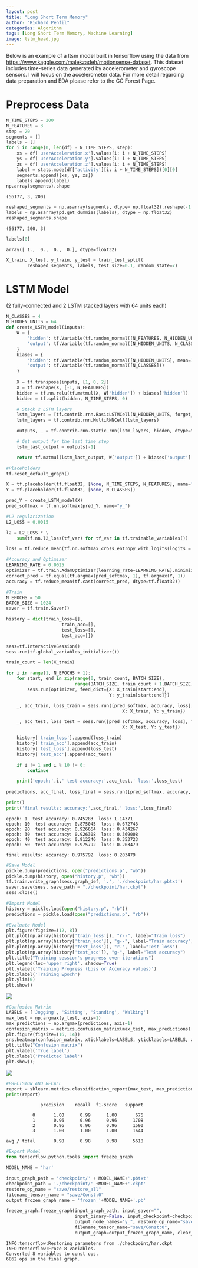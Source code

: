```yaml
---
layout: post
title: "Long Short Term Memory"
author: "Richard Penfil"
categories: Algorithm
tags: [Long Short Term Memory, Machine Learning]
image: lstm_head.jpg
---
```


Below is an example of a ltsm model built in tensorflow using the data from https://www.kaggle.com/malekzadeh/motionsense-dataset. This dataset includes time-series data generated by accelerometer and gyroscope sensors. I will focus on the accelerometer data. For more detail regarding data preparation and EDA please refer to the GC Forest Page.

# Preprocess Data


```python
N_TIME_STEPS = 200
N_FEATURES = 3
step = 20
segments = []
labels = []
for i in range(0, len(df) - N_TIME_STEPS, step):
    xs = df['userAcceleration.x'].values[i: i + N_TIME_STEPS]
    ys = df['userAcceleration.y'].values[i: i + N_TIME_STEPS]
    zs = df['userAcceleration.z'].values[i: i + N_TIME_STEPS]
    label = stats.mode(df['activity'][i: i + N_TIME_STEPS])[0][0]
    segments.append([xs, ys, zs])
    labels.append(label)
np.array(segments).shape
```




    (56177, 3, 200)




```python
reshaped_segments = np.asarray(segments, dtype= np.float32).reshape(-1, N_TIME_STEPS, N_FEATURES)
labels = np.asarray(pd.get_dummies(labels), dtype = np.float32)
reshaped_segments.shape
```




    (56177, 200, 3)




```python
labels[0]
```




    array([ 1.,  0.,  0.,  0.], dtype=float32)




```python
X_train, X_test, y_train, y_test = train_test_split(
        reshaped_segments, labels, test_size=0.1, random_state=7)
```

# LSTM Model
(2 fully-connected and 2 LSTM stacked layers with 64 units each)


```python
N_CLASSES = 4
N_HIDDEN_UNITS = 64
def create_LSTM_model(inputs):
    W = {
        'hidden': tf.Variable(tf.random_normal([N_FEATURES, N_HIDDEN_UNITS])),
        'output': tf.Variable(tf.random_normal([N_HIDDEN_UNITS, N_CLASSES]))
    }
    biases = {
        'hidden': tf.Variable(tf.random_normal([N_HIDDEN_UNITS], mean=1.0)),
        'output': tf.Variable(tf.random_normal([N_CLASSES]))
    }
    
    X = tf.transpose(inputs, [1, 0, 2])
    X = tf.reshape(X, [-1, N_FEATURES])
    hidden = tf.nn.relu(tf.matmul(X, W['hidden']) + biases['hidden'])
    hidden = tf.split(hidden, N_TIME_STEPS, 0)

    # Stack 2 LSTM layers
    lstm_layers = [tf.contrib.rnn.BasicLSTMCell(N_HIDDEN_UNITS, forget_bias=1.0) for _ in range(2)]
    lstm_layers = tf.contrib.rnn.MultiRNNCell(lstm_layers)

    outputs, _ = tf.contrib.rnn.static_rnn(lstm_layers, hidden, dtype=tf.float32)

    # Get output for the last time step
    lstm_last_output = outputs[-1]

    return tf.matmul(lstm_last_output, W['output']) + biases['output']
```


```python
#Placeholders
tf.reset_default_graph()

X = tf.placeholder(tf.float32, [None, N_TIME_STEPS, N_FEATURES], name="input")
Y = tf.placeholder(tf.float32, [None, N_CLASSES])
```


```python
pred_Y = create_LSTM_model(X)
pred_softmax = tf.nn.softmax(pred_Y, name="y_")
```


```python
#L2 regularization
L2_LOSS = 0.0015

l2 = L2_LOSS * \
    sum(tf.nn.l2_loss(tf_var) for tf_var in tf.trainable_variables())

loss = tf.reduce_mean(tf.nn.softmax_cross_entropy_with_logits(logits = pred_Y, labels = Y)) + l2
```


```python
#Accuracy and Optimizer
LEARNING_RATE = 0.0025
optimizer = tf.train.AdamOptimizer(learning_rate=LEARNING_RATE).minimize(loss)
correct_pred = tf.equal(tf.argmax(pred_softmax, 1), tf.argmax(Y, 1))
accuracy = tf.reduce_mean(tf.cast(correct_pred, dtype=tf.float32))
```


```python
#Train
N_EPOCHS = 50
BATCH_SIZE = 1024
saver = tf.train.Saver()

history = dict(train_loss=[], 
                     train_acc=[], 
                     test_loss=[], 
                     test_acc=[])

sess=tf.InteractiveSession()
sess.run(tf.global_variables_initializer())

train_count = len(X_train)

for i in range(1, N_EPOCHS + 1):
    for start, end in zip(range(0, train_count, BATCH_SIZE),
                          range(BATCH_SIZE, train_count + 1,BATCH_SIZE)):
        sess.run(optimizer, feed_dict={X: X_train[start:end],
                                       Y: y_train[start:end]})

    _, acc_train, loss_train = sess.run([pred_softmax, accuracy, loss], feed_dict={
                                            X: X_train, Y: y_train})

    _, acc_test, loss_test = sess.run([pred_softmax, accuracy, loss], feed_dict={
                                            X: X_test, Y: y_test})

    history['train_loss'].append(loss_train)
    history['train_acc'].append(acc_train)
    history['test_loss'].append(loss_test)
    history['test_acc'].append(acc_test)

    if i != 1 and i % 10 != 0:
        continue

    print('epoch:',i,' test accuracy:',acc_test,' loss:',loss_test)
    
predictions, acc_final, loss_final = sess.run([pred_softmax, accuracy, loss], feed_dict={X: X_test, Y: y_test})

print()
print('final results: accuracy:',acc_final,' loss:',loss_final)
```

    epoch: 1  test accuracy: 0.745283  loss: 1.14371
    epoch: 10  test accuracy: 0.875045  loss: 0.672743
    epoch: 20  test accuracy: 0.926664  loss: 0.434267
    epoch: 30  test accuracy: 0.926308  loss: 0.369008
    epoch: 40  test accuracy: 0.912246  loss: 0.353723
    epoch: 50  test accuracy: 0.975792  loss: 0.203479
    
    final results: accuracy: 0.975792  loss: 0.203479
    


```python
#Save Model
pickle.dump(predictions, open("predictions.p", "wb"))
pickle.dump(history, open("history.p", "wb"))
tf.train.write_graph(sess.graph_def, '.', './checkpoint/har.pbtxt')  
saver.save(sess, save_path = "./checkpoint/har.ckpt")
sess.close()
```


```python
#Import Model
history = pickle.load(open("history.p", "rb"))
predictions = pickle.load(open("predictions.p", "rb"))
```


```python
#Evaluate Model
plt.figure(figsize=(12, 8))
plt.plot(np.array(history['train_loss']), "r--", label="Train loss")
plt.plot(np.array(history['train_acc']), "g--", label="Train accuracy")
plt.plot(np.array(history['test_loss']), "r-", label="Test loss")
plt.plot(np.array(history['test_acc']), "g-", label="Test accuracy")
plt.title("Training session's progress over iterations")
plt.legend(loc='upper right', shadow=True)
plt.ylabel('Training Progress (Loss or Accuracy values)')
plt.xlabel('Training Epoch')
plt.ylim(0)
plt.show()
```


<a href="https://github.com/rp4/rp4.github.io/blob/master/assets/img/LSTM_files/LSTM_1.png"><img src="{{ site.github.url }}/assets/img/LSTM_files/LSTM_1.png"></a>



```python
#Confusion Matrix
LABELS = ['Jogging', 'Sitting', 'Standing', 'Walking']
max_test = np.argmax(y_test, axis=1)
max_predictions = np.argmax(predictions, axis=1)
confusion_matrix = metrics.confusion_matrix(max_test, max_predictions)
plt.figure(figsize=(16, 14))
sns.heatmap(confusion_matrix, xticklabels=LABELS, yticklabels=LABELS, annot=True, fmt="d",cmap="YlGnBu",cbar=False);
plt.title("Confusion matrix")
plt.ylabel('True label')
plt.xlabel('Predicted label')
plt.show();
```


<a href="https://github.com/rp4/rp4.github.io/blob/master/assets/img/LSTM_files/LSTM_2.png"><img src="{{ site.github.url }}/assets/img/LSTM_files/LSTM_2.png"></a>



```python
#PRECISION AND RECALL
report = sklearn.metrics.classification_report(max_test, max_predictions)
print(report)
```

                 precision    recall  f1-score   support
    
              0       1.00      0.99      1.00       676
              1       0.96      0.96      0.96      1708
              2       0.96      0.96      0.96      1590
              3       1.00      1.00      1.00      1644
    
    avg / total       0.98      0.98      0.98      5618
    
    


```python
#Export Model
from tensorflow.python.tools import freeze_graph

MODEL_NAME = 'har'

input_graph_path = 'checkpoint/' + MODEL_NAME+'.pbtxt'
checkpoint_path = './checkpoint/' +MODEL_NAME+'.ckpt'
restore_op_name = "save/restore_all"
filename_tensor_name = "save/Const:0"
output_frozen_graph_name = 'frozen_'+MODEL_NAME+'.pb'

freeze_graph.freeze_graph(input_graph_path, input_saver="",
                          input_binary=False, input_checkpoint=checkpoint_path, 
                          output_node_names="y_", restore_op_name="save/restore_all",
                          filename_tensor_name="save/Const:0", 
                          output_graph=output_frozen_graph_name, clear_devices=True, initializer_nodes="")
```

    INFO:tensorflow:Restoring parameters from ./checkpoint/har.ckpt
    INFO:tensorflow:Froze 8 variables.
    Converted 8 variables to const ops.
    6862 ops in the final graph.
    


```python

```
